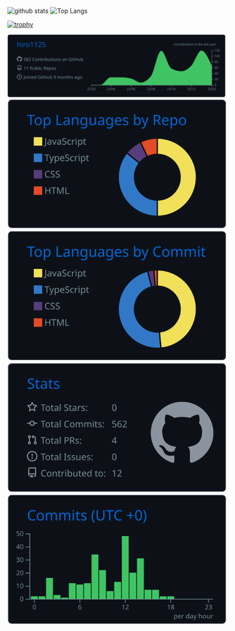 <p align="left"> 
 <img alt="github stats" height="150px" src="https://github-readme-stats.vercel.app/api?username=hiro1125&theme=algolia&show_icons=ture" />
  <img alt="Top Langs" height="150px" src="https://github-readme-stats.vercel.app/api/top-langs/?username=hiro1125&show_icons=true&theme=algolia" />
</p>

[![trophy](https://github-profile-trophy.vercel.app/?username=hiro1125&theme=algolia&column=7
)](https://github.com/ryo-ma/github-profile-trophy)


[![](https://raw.githubusercontent.com/hiro1125/hiro1125/main/profile-summary-card-output/github_dark/0-profile-details.svg)](https://github.com/vn7n24fzkq/github-profile-summary-cards)
[![](https://raw.githubusercontent.com/hiro1125/hiro1125/main/profile-summary-card-output/github_dark/1-repos-per-language.svg)](https://github.com/vn7n24fzkq/github-profile-summary-cards) [![](https://raw.githubusercontent.com/hiro1125/hiro1125/main/profile-summary-card-output/github_dark/2-most-commit-language.svg)](https://github.com/vn7n24fzkq/github-profile-summary-cards)
[![](https://raw.githubusercontent.com/hiro1125/hiro1125/main/profile-summary-card-output/github_dark/3-stats.svg)](https://github.com/vn7n24fzkq/github-profile-summary-cards) [![](https://raw.githubusercontent.com/hiro1125/hiro1125/main/profile-summary-card-output/github_dark/4-productive-time.svg)](https://github.com/vn7n24fzkq/github-profile-summary-cards)
